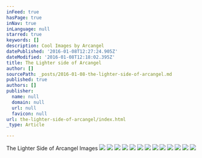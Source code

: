```yaml
---
inFeed: true
hasPage: true
inNav: true
inLanguage: null
starred: true
keywords: []
description: Cool Images by Arcangel
datePublished: '2016-01-08T12:27:24.905Z'
dateModified: '2016-01-08T12:18:02.395Z'
title: The Lighter side of Arcangel
author: []
sourcePath: _posts/2016-01-08-the-lighter-side-of-arcangel.md
published: true
authors: []
publisher:
  name: null
  domain: null
  url: null
  favicon: null
url: the-lighter-side-of-arcangel/index.html
_type: Article

---
```

The Lighter  Side of Arcangel Images
![](https://s3-us-west-2.amazonaws.com/the-grid-img/p/812d9ecff4cbf0233a67d5cae3e77c97f9a263e1.jpg)
![](https://s3-us-west-2.amazonaws.com/the-grid-img/p/5a032cb6d00441f1f59bd194a3655fd33c0db577.jpg)
![](https://s3-us-west-2.amazonaws.com/the-grid-img/p/4ee413ad3f163c96ebea25249550837a109559ec.jpg)
![](https://s3-us-west-2.amazonaws.com/the-grid-img/p/13f6300e645808216e5b2080f19b8a52783c5c81.jpg)
![](https://s3-us-west-2.amazonaws.com/the-grid-img/p/215b4e4bee1b5d922546e9ba26959831a40076b9.jpg)
![](https://s3-us-west-2.amazonaws.com/the-grid-img/p/04324aa7082329d95dfe7fa8750a86176c781d14.jpg)
![](https://s3-us-west-2.amazonaws.com/the-grid-img/p/3df2aa77a08ffb7841c5dfc68bacb02658c57ca7.jpg)
![](https://s3-us-west-2.amazonaws.com/the-grid-img/p/85fe5d627e9820a23924ccec1915618484110b10.jpg)
![](https://s3-us-west-2.amazonaws.com/the-grid-img/p/d45d76b1ebf66fb7db960e756d23a3b79c42f215.jpg)
![](https://s3-us-west-2.amazonaws.com/the-grid-img/p/903fb2f873abf6424eabfd4549e10d4d8cd9c418.jpg)
![](https://s3-us-west-2.amazonaws.com/the-grid-img/p/799dfc465be04e6b7f689d965352b3572db85792.jpg)
![](https://s3-us-west-2.amazonaws.com/the-grid-img/p/c6344c6a22396ffcfd953fb9a4e0319afcfdc771.jpg)
![](https://s3-us-west-2.amazonaws.com/the-grid-img/p/67fb8b88de9ef0f69fb23c1fb2fa3e27f0766141.jpg)